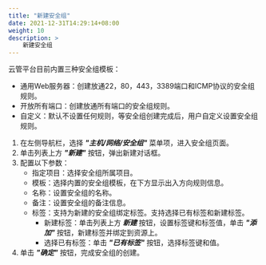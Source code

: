 ```yaml
---
title: "新建安全组"
date: 2021-12-31T14:29:14+08:00
weight: 10
description: >
    新建安全组
---
```


云管平台目前内置三种安全组模板：

- 通用Web服务器：创建放通22，80，443，3389端口和ICMP协议的安全组规则。
- 开放所有端口：创建放通所有端口的安全组规则。
- 自定义：默认不设置任何规则，等安全组创建完成后，用户自定义设置安全组规则。

1. 在左侧导航栏，选择 **_"主机/网络/安全组"_** 菜单项，进入安全组页面。
2. 单击列表上方 **_"新建"_** 按钮，弹出新建对话框。
3. 配置以下参数：
   - 指定项目：选择安全组所属项目。
   - 模板：选择内置的安全组模板，在下方显示出入方向规则信息。
   - 名称：设置安全组的名称。
   - 备注：设置安全组的备注信息。
   - 标签：支持为新建的安全组绑定标签。支持选择已有标签和新建标签。
        - 新建标签：单击列表上方 **_新建_** 按钮，设置标签键和标签值，单击 **_"添加"_** 按钮，新建标签并绑定到资源上。
        - 选择已有标签：单击 **_"已有标签"_** 按钮，选择标签键和值。
4. 单击 **_"确定"_** 按钮，完成安全组的创建。	